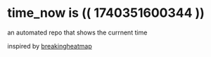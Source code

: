 # time_now is (( 1740351600344 ))

an automated repo that shows the currnent time

inspired by [breakingheatmap](https://github.com/breakingheatmap/breakingheatmap)